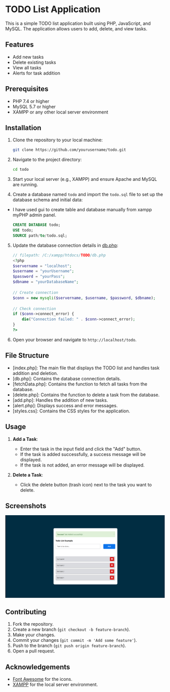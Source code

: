 # TODO List Application

This is a simple TODO list application built using PHP, JavaScript, and MySQL. The application allows users to add, delete, and view tasks.

## Features

- Add new tasks
- Delete existing tasks
- View all tasks
- Alerts for task addition

## Prerequisites

- PHP 7.4 or higher
- MySQL 5.7 or higher
- XAMPP or any other local server environment

## Installation

1. Clone the repository to your local machine:

    ```bash
    git clone https://github.com/yourusername/todo.git
    ```

2. Navigate to the project directory:

    ```bash
    cd todo
    ```

3. Start your local server (e.g., XAMPP) and ensure Apache and MySQL are running.

4. Create a database named `todo` and import the `todo.sql` file to set up the database schema and initial data:
- I have used gui to create table and database manually from xampp myPHP admin panel.

    ```sql
    CREATE DATABASE todo;
    USE todo;
    SOURCE path/to/todo.sql;
    ```

5. Update the database connection details in [db.php](http://_vscodecontentref_/1):

    ```php
    // filepath: /C:/xampp/htdocs/TODO/db.php
    <?php
    $servername = "localhost";
    $username = "yourUsername";
    $password = "yourPass";
    $dbname = "yourDatabaseName";

    // Create connection
    $conn = new mysqli($servername, $username, $password, $dbname);

    // Check connection
    if ($conn->connect_error) {
        die("Connection failed: " . $conn->connect_error);
    }
    ?>
    ```

6. Open your browser and navigate to `http://localhost/todo`.

## File Structure

- [index.php]: The main file that displays the TODO list and handles task addition and deletion.
- [db.php]: Contains the database connection details.
- [fetchData.php]: Contains the function to fetch all tasks from the database.
- [delete.php]: Contains the function to delete a task from the database.
- [add.php]: Handles the addition of new tasks.
- [alert.php]: Displays success and error messages.
- [styles.css]: Contains the CSS styles for the application.

## Usage

1. **Add a Task**:
    - Enter the task in the input field and click the "Add" button.
    - If the task is added successfully, a success message will be displayed.
    - If the task is not added, an error message will be displayed.

2. **Delete a Task**:
    - Click the delete button (trash icon) next to the task you want to delete.
    

## Screenshots

![TODO List](./todo_list.png)

## Contributing

1. Fork the repository.
2. Create a new branch (`git checkout -b feature-branch`).
3. Make your changes.
4. Commit your changes (`git commit -m 'Add some feature'`).
5. Push to the branch (`git push origin feature-branch`).
6. Open a pull request.


## Acknowledgements

- [Font Awesome](https://fontawesome.com/) for the icons.
- [XAMPP](https://www.apachefriends.org/index.html) for the local server environment.
